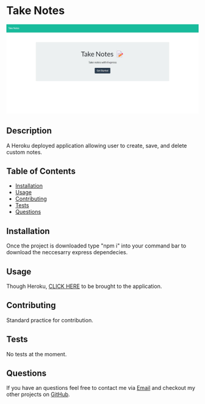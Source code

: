 # Take Notes

![walkthrough video](./public/assets/images/screenshot.jpg)

## Description

A Heroku deployed application allowing user to create, save, and delete custom notes.

## Table of Contents

* [Installation](#installation)
* [Usage](#usage)
* [Contributing](#contributing)
* [Tests](#tests)
* [Questions](#questions)

## Installation

Once the project is downloaded type "npm i" into your command bar to download the neccesarry express dependecies.

## Usage

Though Heroku, [CLICK HERE](https://calm-escarpment-98969.herokuapp.com) to be brought to the application.

## Contributing

Standard practice for contribution.

## Tests

No tests at the moment.

## Questions

If you have an questions feel free to contact me via [Email](dsapione@gmail.com)
and checkout my other projects on [GitHub](https://github.com/dsapione).